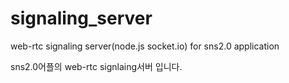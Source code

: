 # signaling_server
web-rtc signaling server(node.js socket.io) for sns2.0 application


sns2.0어플의 web-rtc signlaing서버 입니다. 
